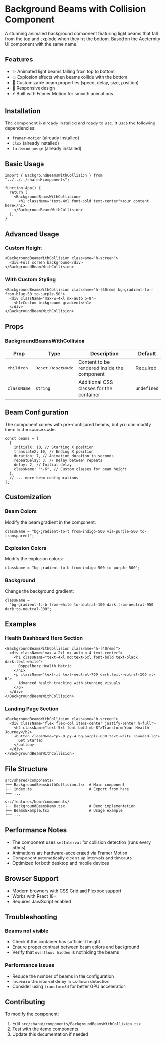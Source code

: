 # Background Beams with Collision Component

A stunning animated background component featuring light beams that fall from the top and explode when they hit the bottom. Based on the Aceternity UI component with the same name.

## Features

- ✨ Animated light beams falling from top to bottom
- 💥 Explosion effects when beams collide with the bottom
- 🎨 Customizable beam properties (speed, delay, size, position)
- 📱 Responsive design
- ⚡ Built with Framer Motion for smooth animations

## Installation

The component is already installed and ready to use. It uses the following dependencies:

- `framer-motion` (already installed)
- `clsx` (already installed)
- `tailwind-merge` (already installed)

## Basic Usage

```tsx
import { BackgroundBeamsWithCollision } from "../../../shared/components";

function App() {
  return (
    <BackgroundBeamsWithCollision>
      <h1 className="text-4xl font-bold text-center">Your content here</h1>
    </BackgroundBeamsWithCollision>
  );
}
```

## Advanced Usage

### Custom Height

```tsx
<BackgroundBeamsWithCollision className="h-screen">
  <div>Full screen background</div>
</BackgroundBeamsWithCollision>
```

### With Custom Styling

```tsx
<BackgroundBeamsWithCollision className="h-[60rem] bg-gradient-to-r from-blue-50 to-purple-50">
  <div className="max-w-4xl mx-auto p-8">
    <h1>Custom background gradient</h1>
  </div>
</BackgroundBeamsWithCollision>
```

## Props

### BackgroundBeamsWithCollision

| Prop        | Type              | Description                                 | Default     |
| ----------- | ----------------- | ------------------------------------------- | ----------- |
| `children`  | `React.ReactNode` | Content to be rendered inside the component | Required    |
| `className` | `string`          | Additional CSS classes for the container    | `undefined` |

## Beam Configuration

The component comes with pre-configured beams, but you can modify them in the source code:

```tsx
const beams = [
  {
    initialX: 10, // Starting X position
    translateX: 10, // Ending X position
    duration: 7, // Animation duration in seconds
    repeatDelay: 3, // Delay between repeats
    delay: 2, // Initial delay
    className: "h-6", // Custom classes for beam height
  },
  // ... more beam configurations
];
```

## Customization

### Beam Colors

Modify the beam gradient in the component:

```tsx
className = "bg-gradient-to-t from-indigo-500 via-purple-500 to-transparent";
```

### Explosion Colors

Modify the explosion colors:

```tsx
className = "bg-gradient-to-b from-indigo-500 to-purple-500";
```

### Background

Change the background gradient:

```tsx
className =
  "bg-gradient-to-b from-white to-neutral-100 dark:from-neutral-950 dark:to-neutral-800";
```

## Examples

### Health Dashboard Hero Section

```tsx
<BackgroundBeamsWithCollision className="h-[40rem]">
  <div className="max-w-2xl mx-auto p-4 text-center">
    <h1 className="text-4xl md:text-6xl font-bold text-black dark:text-white">
      Doppelherz Health Metric
    </h1>
    <p className="text-xl text-neutral-700 dark:text-neutral-200 mt-6">
      Advanced health tracking with stunning visuals
    </p>
  </div>
</BackgroundBeamsWithCollision>
```

### Landing Page Section

```tsx
<BackgroundBeamsWithCollision className="h-screen">
  <div className="flex flex-col items-center justify-center h-full">
    <h2 className="text-5xl font-bold mb-8">Transform Your Health Journey</h2>
    <button className="px-8 py-4 bg-purple-600 text-white rounded-lg">
      Get Started
    </button>
  </div>
</BackgroundBeamsWithCollision>
```

## File Structure

```
src/shared/components/
├── BackgroundBeamsWithCollision.tsx  # Main component
├── index.ts                          # Export from here
└── ...

src/features/home/components/
├── BackgroundBeamsDemo.tsx           # Demo implementation
├── BeamsExample.tsx                  # Usage example
└── ...
```

## Performance Notes

- The component uses `setInterval` for collision detection (runs every 50ms)
- Animations are hardware-accelerated via Framer Motion
- Component automatically cleans up intervals and timeouts
- Optimized for both desktop and mobile devices

## Browser Support

- Modern browsers with CSS Grid and Flexbox support
- Works with React 18+
- Requires JavaScript enabled

## Troubleshooting

### Beams not visible

- Check if the container has sufficient height
- Ensure proper contrast between beam colors and background
- Verify that `overflow: hidden` is not hiding the beams

### Performance issues

- Reduce the number of beams in the configuration
- Increase the interval delay in collision detection
- Consider using `transform3d` for better GPU acceleration

## Contributing

To modify the component:

1. Edit `src/shared/components/BackgroundBeamsWithCollision.tsx`
2. Test with the demo components
3. Update this documentation if needed
